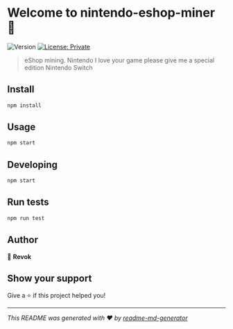 # Welcome to nintendo-eshop-miner 👋
![Version](https://img.shields.io/badge/version-1.0.0-blue.svg?cacheSeconds=2592000)
[![License: Private](https://img.shields.io/badge/license-Private-%233498db)](#)

> eShop mining. Nintendo I love your game please give me a special edition Nintendo Switch

## Install

```sh
npm install
```

## Usage

```sh
npm start
```

## Developing

```sh
npm start
```

## Run tests

```sh
npm run test
```

## Author

👤 **Revok**


## Show your support

Give a ⭐️ if this project helped you!


***
_This README was generated with ❤️ by [readme-md-generator](https://github.com/kefranabg/readme-md-generator)_